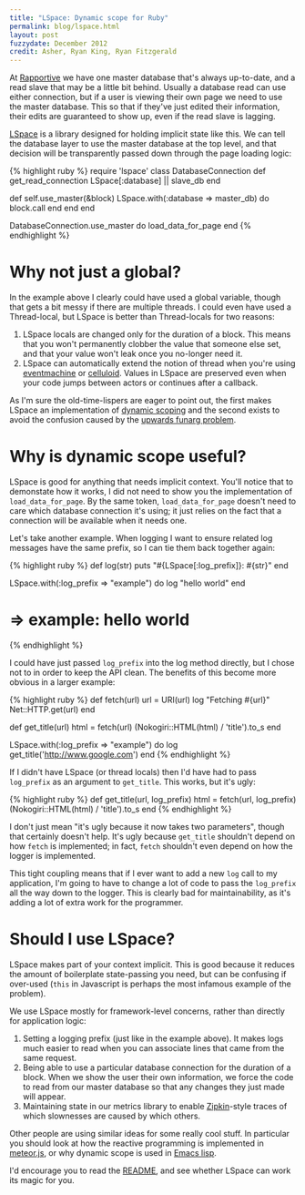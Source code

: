 ```yaml
---
title: "LSpace: Dynamic scope for Ruby"
permalink: blog/lspace.html
layout: post
fuzzydate: December 2012
credit: Asher, Ryan King, Ryan Fitzgerald
---
```


At [Rapportive](http://rapportive.com) we have one master database that's always
up-to-date, and a read slave that may be a little bit behind. Usually a database
read can use either connection, but if a user is viewing their own page we need
to use the master database. This so that if they've just edited their
information, their edits are guaranteed to show up, even if the read slave is
lagging.

[LSpace](https://github.com/ConradIrwin/lspace) is a library designed for
holding implicit state like this. We can tell the database layer to use the
master database at the top level, and that decision will be transparently passed
down through the page loading logic:

{% highlight ruby %}
require 'lspace'
class DatabaseConnection
  def get_read_connection
    LSpace[:database] || slave_db
  end

  def self.use_master(&block)
    LSpace.with(:database => master_db) do
      block.call
    end
  end
end

DatabaseConnection.use_master do
  load_data_for_page
end
{% endhighlight %}

Why not just a global?
======================

In the example above I clearly could have used a global variable, though that gets a bit
messy if there are multiple threads. I could even have used a Thread-local, but LSpace is
better than Thread-locals for two reasons:

1. LSpace locals are changed only for the duration of a block. This means that
   you won't permanently clobber the value that someone else set, and that your
   value won't leak once you no-longer need it.
2. LSpace can automatically extend the notion of thread when you're using
   [eventmachine](https://github.com/eventmachine/eventmachine) or
   [celluloid](http://celluloid.io). Values in LSpace are preserved even when your code
   jumps between actors or continues after a callback.

As I'm sure the old-time-lispers are eager to point out, the first makes
LSpace an implementation of
[dynamic scoping](http://en.wikipedia.org/wiki/Dynamic_scope)
and the second exists to avoid the confusion caused by the
[upwards funarg problem](http://en.wikipedia.org/wiki/Funarg_problem#Upwards_funarg_problem).

Why is dynamic scope useful?
============================

LSpace is good for anything that needs implicit context. You'll notice that to demonstate
how it works, I did not need to show you the implementation of
`load_data_for_page`. By the same token, `load_data_for_page` doesn't need to
care which database connection it's using; it just relies on the fact that a
connection will be available when it needs one.

Let's take another example. When logging I want to ensure related log messages have the
same prefix, so I can tie them back together again:

{% highlight ruby %}
def log(str)
  puts "#{LSpace[:log_prefix]}: #{str}"
end

LSpace.with(:log_prefix => "example") do
  log "hello world"
end
# => example: hello world
{% endhighlight %}

I could have just passed `log_prefix` into the log method directly, but I chose not to in
order to keep the API clean. The benefits of this become more obvious in a larger example:

{% highlight ruby %}
def fetch(url)
  url = URI(url)
  log "Fetching #{url}"
  Net::HTTP.get(url)
end

def get_title(url)
  html = fetch(url)
  (Nokogiri::HTML(html) / 'title').to_s
end

LSpace.with(:log_prefix => "example") do
  log get_title('http://www.google.com')
end
{% endhighlight %}

If I didn't have LSpace (or thread locals) then I'd have had to pass
`log_prefix` as an argument to `get_title`. This works, but it's ugly:

{% highlight ruby %}
def get_title(url, log_prefix)
  html = fetch(url, log_prefix)
  (Nokogiri::HTML(html) / 'title').to_s
end
{% endhighlight %}

I don't just mean "it's ugly because it now takes two parameters", though that
certainly doesn't help. It's ugly because `get_title` shouldn't depend on how
`fetch` is implemented; in fact, `fetch` shouldn't even depend on how the logger
is implemented.

This tight coupling means that if I ever want to add a new `log` call to my
application, I'm going to have to change a lot of code to pass the `log_prefix`
all the way down to the logger. This is clearly bad for maintainability, as it's
adding a lot of extra work for the programmer.

Should I use LSpace?
====================

LSpace makes part of your context implicit. This is good because it reduces the
amount of boilerplate state-passing you need, but can be confusing if over-used
(`this` in Javascript is perhaps the most infamous example of the problem).

We use LSpace mostly for framework-level concerns, rather than directly for
application logic:

1. Setting a logging prefix (just like in the example above). It makes logs much
   easier to read when you can associate lines that came from the same request.
2. Being able to use a particular database connection for the duration of a
   block. When we show the user their own information, we force the code to read
   from our master database so that any changes they just made will appear.
3. Maintaining state in our metrics library to enable
   [Zipkin](http://twitter.github.com/zipkin/)-style traces of which slownesses
   are caused by which others.

Other people are using similar ideas for some really cool stuff. In particular
you should look at how the reactive programming is implemented in
[meteor.js](http://docs.meteor.com/#reactivity), or why dynamic scope is used in
[Emacs lisp](http://www.gnu.org/software/emacs/emacs-paper.html#SEC18).

I'd encourage you to read the [README](https://github.com/ConradIrwin/lspace),
and see whether LSpace can work its magic for you.
